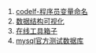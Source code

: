 1. [codelf-程序员变量命名](https://unbug.github.io/codelf/)
1. [数据结构可视化](https://www.cs.usfca.edu/~galles/visualization/Algorithms.html)
1. [在线工具箱子](https://www.sojson.com/gongju/)
1. [mysql官方测试数据库](https://github.com/datacharmer/test_db)